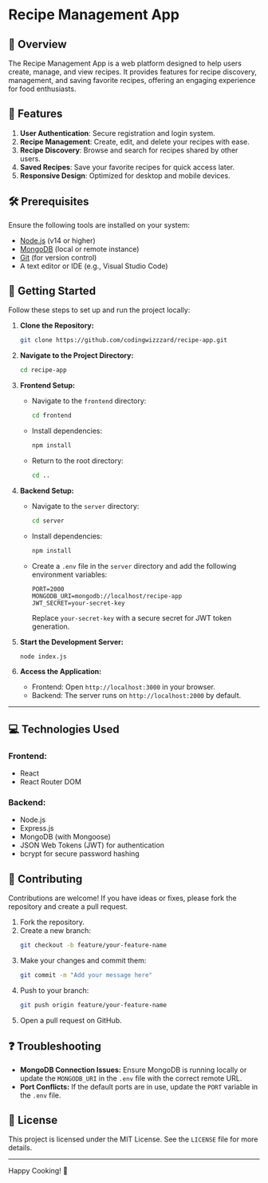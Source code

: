 # Recipe Management App

## 📝 Overview
The Recipe Management App is a web platform designed to help users create, manage, and view recipes. It provides features for recipe discovery, management, and saving favorite recipes, offering an engaging experience for food enthusiasts.

## 🌟 Features

1. **User Authentication**: Secure registration and login system.
2. **Recipe Management**: Create, edit, and delete your recipes with ease.
3. **Recipe Discovery**: Browse and search for recipes shared by other users.
4. **Saved Recipes**: Save your favorite recipes for quick access later.
5. **Responsive Design**: Optimized for desktop and mobile devices.

## 🛠 Prerequisites

Ensure the following tools are installed on your system:

- [Node.js](https://nodejs.org/) (v14 or higher)
- [MongoDB](https://www.mongodb.com/) (local or remote instance)
- [Git](https://git-scm.com/) (for version control)
- A text editor or IDE (e.g., Visual Studio Code)

## 🚀 Getting Started

Follow these steps to set up and run the project locally:

1. **Clone the Repository:**
   ```bash
   git clone https://github.com/codingwizzzard/recipe-app.git
   ```
2. **Navigate to the Project Directory:**
   ```bash
   cd recipe-app
   ```
3. **Frontend Setup:**
   - Navigate to the `frontend` directory:
     ```bash
     cd frontend
     ```
   - Install dependencies:
     ```bash
     npm install
     ```
   - Return to the root directory:
     ```bash
     cd ..
     ```

4. **Backend Setup:**
   - Navigate to the `server` directory:
     ```bash
     cd server
     ```
   - Install dependencies:
     ```bash
     npm install
     ```
   - Create a `.env` file in the `server` directory and add the following environment variables:
     ```env
     PORT=2000
     MONGODB_URI=mongodb://localhost/recipe-app
     JWT_SECRET=your-secret-key
     ```
     Replace `your-secret-key` with a secure secret for JWT token generation.

5. **Start the Development Server:**
   ```bash
   node index.js
   ```

6. **Access the Application:**
   - Frontend: Open `http://localhost:3000` in your browser.
   - Backend: The server runs on `http://localhost:2000` by default.
   

---

## 💻 Technologies Used

### Frontend:
- React
- React Router DOM

### Backend:
- Node.js
- Express.js
- MongoDB (with Mongoose)
- JSON Web Tokens (JWT) for authentication
- bcrypt for secure password hashing

## 🤝 Contributing

Contributions are welcome! If you have ideas or fixes, please fork the repository and create a pull request.

1. Fork the repository.
2. Create a new branch:
   ```bash
   git checkout -b feature/your-feature-name
   ```
3. Make your changes and commit them:
   ```bash
   git commit -m "Add your message here"
   ```
4. Push to your branch:
   ```bash
   git push origin feature/your-feature-name
   ```
5. Open a pull request on GitHub.

## ❓ Troubleshooting

- **MongoDB Connection Issues:**
  Ensure MongoDB is running locally or update the `MONGODB_URI` in the `.env` file with the correct remote URL.
- **Port Conflicts:**
  If the default ports are in use, update the `PORT` variable in the `.env` file.

## 📜 License

This project is licensed under the MIT License. See the `LICENSE` file for more details.

---

Happy Cooking! 🍲

